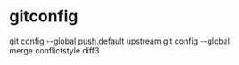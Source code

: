 # gitconfig

git config --global push.default upstream
git config --global merge.conflictstyle diff3
